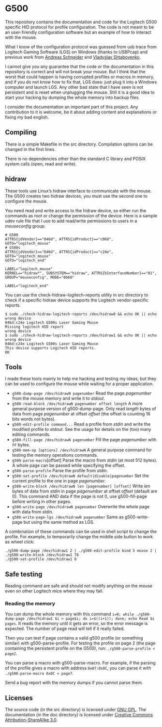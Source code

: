 G500
====

This repository contains the documentation and code for the Logitech G500 specific HID protocol for profile configuration. The code is not meant to be an user-firendly configuration software but an example of how to interact with the mouse.

What I know of the configuration protocol was guessed from usb trace from Logitech Gaming Software (LGS) on Windows (thanks to USBPcap) and previous work from [Andreas Schneider](http://blog.cryptomilk.org/2011/02/22/logitech-linux-mouse-support/) and [Vladyslav Shtabovenko](https://github.com/vsht/g500-control/).

I cannot give you any guarantee that the code or the documentation in this repository is correct and will not break your mouse. But I think that the worst that could happen is having corrupted profiles or macros in memory, and if you do not know how to fix that, LGS does: just plug it into a Windows computer and launch LGS. Any other bad state that I have seen is not persistent and is reset when unplugging the mouse. Still it is a good idea to start your hacking by dumping the whole memory into backup files.

I consider the documentation an important part of this project. Any contribution to it is welcome, be it about adding content and explanations or fixing my bad english.


Compiling
---------

There is a simple Makefile in the src directory. Compilation options can be changed in the first lines.

There is no dependencies other than the standard C library and POSIX system calls (open, read and write).


hidraw
------

These tools use Linux’s hidraw interface to communicate with the mouse. The G500 creates two hidraw devices, you must use the second one to configure the mouse.

You need read and write access to the hidraw device, so either run the commands as root or change the permission of the device. Here is a sample udev rule file that I use to add read/write permissions to users in a *mouseconfig* group:
```
# G500
ATTRS{idVendor}=="046d", ATTRS{idProduct}=="c068", GOTO="logitech_mouse"
# G500s
ATTRS{idVendor}=="046d", ATTRS{idProduct}=="c24e", GOTO="logitech_mouse"
GOTO="logitech_end"

LABEL="logitech_mouse"
KERNEL=="hidraw*", SUBSYSTEM=="hidraw", ATTRS{bInterfaceNumber}=="01", GROUP="mouseconfig", MODE="0660"

LABEL="logitech_end"
```

You can use the check-hidraw-logitech-reports utility in src directory to check if a specific hidraw device supports the Logitech vendor-specific reports.

```
$ sudo ./check-hidraw-logitech-reports /dev/hidraw0 && echo OK || echo wrong device
046d:c24e Logitech G500s Laser Gaming Mouse
Missing logitech HID report
wrong device
$ sudo ./check-hidraw-logitech-reports /dev/hidraw1 && echo OK || echo wrong device
046d:c24e Logitech G500s Laser Gaming Mouse
This device supports Logitech HID reports.
OK
```


Tools
-----

I made these tools mainly to help me hacking and testing my ideas, but they can be used to configure the mouse while waiting for a proper application.

 - `g500-dump-page /dev/hidrawN pagenumber`
   Read the page *pagenumber* from the mouse memory and write it to *stdout*.
 - `g500-read-block /dev/hidrawN pagenumber offset length`
   A more general purpose version of g500-dump-page. Only read *length* bytes of data from page *pagenumber* at offset *offset* (the offset is counting 16 bits words not bytes).
 - `g500-edit-profile command...` 
   Read a profile from *stdin* and write the modified profile to *stdout*. See the usage for details on the (too) many editing commands.
 - `g500-fill-page /dev/hidrawN pagenumber`
   Fill the page *pagenumber* with `FF` bytes.
 - `g500-mem-op [options] /dev/hidrawN`
   A general purpose command for testing the memory operations commands.
 - `g500-parse-macro`[offset]
   Parse the macro from *stdin* (at most 512 bytes). A whole page can be passed while specifying the offset.
 - `g500-parse-profile`
   Parse the profile from *stdin*.
 - `g500-set-profile /dev/hidrawN default|disable|pagenumber`
   Set the current profile to the one in page *pagenumber*.
 - `g500-write-block /dev/hidrawN len [pagenumber] [offset]`
   Write *len* bytes of data from *stdin* in page *pagenumber* at offset *offset* (default are 0). This command AND data if the page is not 0, use g500-fill-page before writing in other pages.
 - `g500-write-page /dev/hidrawN pagenumber`
   Overwrite the whole page with data from *stdin*.
 - `g500-write-page-lgs /dev/hidrawN pagenumber`
   Same as g500-write-page but using the same method as LGS.

A combination of these commands can be used in shell script to change the profile. For example, to temporarily change the middle side button to work as wheel click:
```
./g500-dump-page /dev/hidraw1 2 | ./g500-edit-profile bind 5 mouse 2 | ./g500-write-block /dev/hidraw1 78
./g500-set-profile /dev/hidraw1 0
```


Safe testing
------------

Reading command are safe and should not modify anything on the mouse even on other Logitech mice where they may fail.

### Reading the memory

You can dump the whole memory with this command `i=0; while ./g500-dump-page /dev/hidraw1 $i > page$i; do i=$((i+1)); done; echo Read $i pages`. It reads the memory until it gets an error, so the error message is expected. The number of page read will tell if it really failed.

Then you can test if page contains a valid g500 profile (or something similar) with g500-parse-profile. For testing the profile on page 2 (the page containing the persistent profile on the G500), run: `./g500-parse-profile < page2`.

You can parse a macro with g500-parse-macro. For example, if the parsing of the profile gives a macro with address `0x07:0x0C`, you can parse it with `./g500-parse-macro 0x0C < page7`.

Send a bug report with the memory dumps if you cannot parse them.


Licenses
--------

The source code (in the src directory) is licensed under [GNU GPL](http://www.gnu.org/licenses/gpl.html). The documentation (in the doc directory) is licensed under [Creative Commons Attribution-ShareAlike 3.0](http://creativecommons.org/licenses/by-sa/3.0/).
